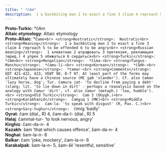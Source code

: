 ```yaml
---
title: " *čAm"
description:  1 a backbiting man 2 to exact a fine 3 claim 4 reproach 5 to be offended 6 to be angry
---
```


<strong>Proto-Turkic</strong>:  *čAm<br>
<strong>Altaic etymology</strong>:  Altaic etymology<br>
<strong> Proto-Altaic</strong>:  *č`amo<br>
<strong>Nostratic</strong>:  Nostratic<br>
<strong>Meaning</strong>:  1 a backbiting man 2 to exact a fine 3 claim 4 reproach 5 to be offended 6 to be angry<br>
<strong>Russian meaning</strong>:  1 клеветник 2 штрафовать 3 претензия, рекламация (юрид.) 4 упрек 5 обижаться 6 сердиться<br>
<strong>Turkic</strong>:  *čAm<br>
<strong>Mongolian</strong>:  *čima-<br>
<strong>Tungus-Manchu</strong>:  *čamu-li-<br>
<strong>Korean</strong>:  *čắmh-<br>
<strong>Japanese</strong>:  *tamar-<br>
<strong>Comments</strong>:  EDT 421-422, 423, VEWT 98, D-T 97. At least part of the forms may ultimately have a Chinese source (MC ʒ̣ạ̈m 'slander'). Cf. also čaman 'lazy horse, dog'; Tur. čamura jat- 'to decline from paying a debt' (slang; lit. 'to lie down in dirt' - perhaps a reanalysis based on the analogy with čamur 'dirt', cf. also čamur (metaph.) 'low, humble').<br>
<strong>Old Turkic</strong>:  čam 3 (OUygh.)<br>
<strong>Karakhanid</strong>:  čamɣuq 1 (MK)<br>
<strong>Middle Turkic</strong>:  čam-la- 'to speak with disgust' (R, Pav. C.)<br>
<strong>Sary-Yughur</strong>:  č`imig 'badly'<br>
<strong>Oyrat</strong>:  čam (dial., R) 4, čam-da-l- (dial., R) 5<br>
<strong>Halaj</strong>:  čammal-tur- 'to look nervous, angry'<br>
<strong>Kirghiz</strong>:  čam-da-n- 4<br>
<strong>Kazakh</strong>:  šam 'that which causes offence', šam-da-n- 4<br>
<strong>Noghai</strong>:  šam-la-n- 6<br>
<strong>Balkar</strong>:  čam 'joke, mockery', čam-la-n- 6<br>
<strong>Karakalpak</strong>:  šam-la-n- 5, šam-šɨl 'resentful, sensitive'<br>


